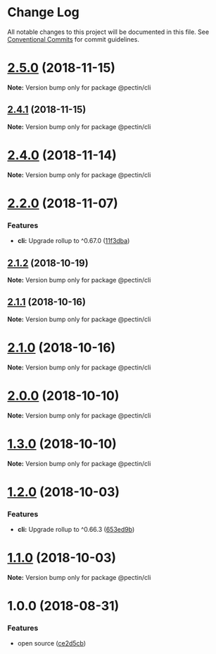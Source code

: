# Change Log

All notable changes to this project will be documented in this file.
See [Conventional Commits](https://conventionalcommits.org) for commit guidelines.

# [2.5.0](https://github.com/evocateur/pectin/compare/v2.4.1...v2.5.0) (2018-11-15)

**Note:** Version bump only for package @pectin/cli





## [2.4.1](https://github.com/evocateur/pectin/compare/v2.4.0...v2.4.1) (2018-11-15)

**Note:** Version bump only for package @pectin/cli





# [2.4.0](https://github.com/evocateur/pectin/compare/v2.3.0...v2.4.0) (2018-11-14)

**Note:** Version bump only for package @pectin/cli





# [2.2.0](https://github.com/evocateur/pectin/compare/v2.1.2...v2.2.0) (2018-11-07)


### Features

* **cli:** Upgrade rollup to ^0.67.0 ([11f3dba](https://github.com/evocateur/pectin/commit/11f3dba))





## [2.1.2](https://github.com/evocateur/pectin/compare/v2.1.1...v2.1.2) (2018-10-19)

**Note:** Version bump only for package @pectin/cli





## [2.1.1](https://github.com/evocateur/pectin/compare/v2.1.0...v2.1.1) (2018-10-16)

**Note:** Version bump only for package @pectin/cli





# [2.1.0](https://github.com/evocateur/pectin/compare/v2.0.0...v2.1.0) (2018-10-16)

**Note:** Version bump only for package @pectin/cli





# [2.0.0](https://github.com/evocateur/pectin/compare/v1.3.0...v2.0.0) (2018-10-10)

**Note:** Version bump only for package @pectin/cli





# [1.3.0](https://github.com/evocateur/pectin/compare/v1.2.0...v1.3.0) (2018-10-10)

**Note:** Version bump only for package @pectin/cli





<a name="1.2.0"></a>
# [1.2.0](https://github.com/evocateur/pectin/compare/v1.1.0...v1.2.0) (2018-10-03)


### Features

* **cli:** Upgrade rollup to ^0.66.3 ([653ed9b](https://github.com/evocateur/pectin/commit/653ed9b))





<a name="1.1.0"></a>
# [1.1.0](https://github.com/evocateur/pectin/compare/v1.0.0...v1.1.0) (2018-10-03)

**Note:** Version bump only for package @pectin/cli





<a name="1.0.0"></a>
# 1.0.0 (2018-08-31)


### Features

* open source ([ce2d5cb](https://github.com/evocateur/pectin/commit/ce2d5cb))
